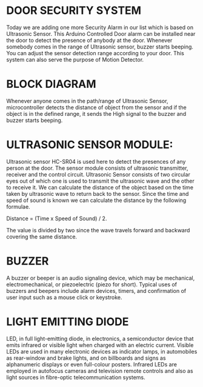 # DOOR SECURITY SYSTEM
Today we are adding one more Security Alarm in our list which is based on Ultrasonic Sensor. This Arduino Controlled Door alarm can be installed near the door to detect the presence of anybody at the door. Whenever somebody comes in the range of Ultrasonic sensor, buzzer starts beeping. You can adjust the sensor detection range according to your door. This system can also serve the purpose of Motion Detector.

# BLOCK DIAGRAM







Whenever anyone comes in the path/range of Ultrasonic Sensor, microcontroller detects the distance of object from the sensor and if the object is in the defined range, it sends the High signal to the buzzer and buzzer starts beeping.


# ULTRASONIC SENSOR MODULE:

Ultrasonic sensor HC-SR04 is used here to detect the presences of any person at the door. The sensor module consists of ultrasonic transmitter, receiver and the control circuit. Ultrasonic Sensor consists of two circular eyes out of which one is used to transmit the ultrasonic wave and the other to receive it.
We can calculate the distance of the object based on the time taken by ultrasonic wave to return back to the sensor. Since the time and speed of sound is known we can calculate the distance by the following formulae.

Distance = (Time x Speed of Sound) / 2.

The value is divided by two since the wave travels forward and backward covering the same distance. 


# BUZZER

A buzzer or beeper is an audio signaling device, which may be mechanical, electromechanical, or piezoelectric (piezo for short). Typical uses of buzzers and beepers include alarm devices, timers, and confirmation of user input such as a mouse click or keystroke.

# LIGHT EMITTING DIODE

LED, in full light-emitting diode, in electronics, a semiconductor device that emits infrared or visible light when charged with an electric current. Visible LEDs are used in many electronic devices as indicator lamps, in automobiles as rear-window and brake lights, and on billboards and signs as alphanumeric displays or even full-colour posters. Infrared LEDs are employed in autofocus cameras and television remote controls and also as light sources in fibre-optic telecommunication systems.


